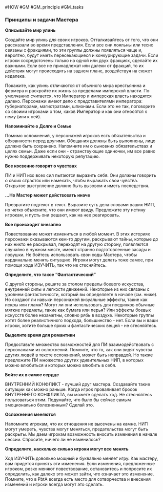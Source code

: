 #HOW  #GM #GM_principle #GM_tasks 

### Принципы и задачи Мастера

**Описывайте мир улинь**

Создайте мир улинь для своих игроков. Отталкивайтесь от того, что они рассказали во время представления. Если все они лояльны или тесно связаны с фракциями, то эти группы должны появляться чаще и, вероятно, будут иметь пересекающиеся и конкурирующие задачи. Если игроки сосредоточены только на одной или двух фракциях, сделайте их важными. Если все не принадлежат или далеки от фракций, то их действия могут происходить на заднем плане, воздействуя на сюжет издалека.

Покажите, как улинь отличаются от обычного мира крестьянина и фермера и раскройте их жизнь за пределами имперской власти. По умолчанию считается, что Император и имперская власть находятся далеко. Персонажи имеют дело с представителями императора: губернаторами, магистратами, шпионами. Если это не так, поговорите со своими игроками о том, каков Император и как они относятся к нему (или к ней).

**Напоминайте о Долге и Семье**

Помимо осложнений, у персонажей игроков есть обязательства и обязанности перед другими. Обещания должны быть выполнены, лицо должно быть сохранено. Напомните им о сыновних обязательствах и целях семьи. Даже если они - странствующие одиночки, им все равно нужно поддерживать некоторую репутацию.

**Все косвенно говорят о чувствах**

ПИ и НИП изо всех сил пытаются выразить себя. Они должны говорить о своих страстях или намекать, чтобы выражать свои чувства. Открытое выступление должно быть вызовом и иметь последствия.

**...Но Мастер может действовать иначе**

Превратите подтекст в текст. Выразите суть дела словами ваших НИП, но четко объясните, что они имеют ввиду. Предложите эту истину игрокам, и пусть они решают, как на нее реагировать.

**Все происходит внезапно**

Повествование может измениться в любой момент. В этих историях персонажи оказываются кем-то другим, раскрывают тайны, которые до них никто не раскрывал, переходят на другую сторону, появляются случайно в нужном месте, имеют странно подготовленные засады и ловушки. Не бойтесь использовать свои ходы Мастера, чтобы кардинально менять ситуацию. Игроки могут делать тоже самое, при помощи хода ИЗУЧИТЬ, так что не стесняйтесь.

**Определите, что такое “Фантастический”**

С другой стороны, решите за столом пределы боевого искусства, внутренней силы и легкости движений. Некоторые из них связаны с уровнем фантастичности, который вы определяете в начале (см. ниже). Но создают ли навыки персонажей визуальные эффекты, такие как искры или пламя? Могут ли они использовать для поединков обычные мягкие предметы, такие как бумага или перья? Или эффекты боевых искусств более незаметны, словно рябь в воздухе. Некоторые группы хотят более реалистичного подхода, большинство - нет. Если вы и ваши игроки, хотите больше ярких и фантастических вещей - не стесняйтесь.

**Выделите время для романтики**

Предоставьте множество возможностей для ПИ взаимодействовать с персонажами из осложнений. Помните, что то, как они видят чувства других людей в тексте осложнений, может быть неправдой. Но также предложите ПИ множество других удивительных НИП, в которых можно влюбиться и которых можно влюбить в себя.

**Бейте их в самое сердце**

ВНУТРЕННИЙ КОНФЛИКТ - лучший друг мастера. Создавайте такие ситуации как можно раньше. Когда игрок проваливает бросок ВНУТРЕННЕГО КОНФЛИКТА, вы можете сделать ход. Не стесняйтесь пользоваться этим. Подумайте, что было бы сейчас самым эмоционально болезненным? Сделай это.

**Осложнения меняются**

Напомните игрокам, что их отношения не высечены на камне. НИП могут умереть, чувства могут меняться, предательства могут быть раскрыты. Мы даем игрокам возможность вносить изменения в начале сессии. Спросите, ничего ли не изменилось?

**Определите, насколько сильно игроки могут все менять**

Ход ИЗУЧИТЬ довольно мощный и буквально меняет игру. Как мастеру, вам придется принять эти изменения. Если изменения, предложенные игроком, резко меняют повествование, остановитесь и попросите их определить, как далеко это может зайти, что означает это изменение. Помните, что в PbtA всегда есть место для сотворчества и внесения изменений и игроки всегда могут это сделать.
